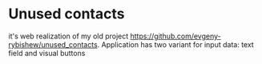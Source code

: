 # Unused contacts
it's web realization of my old project https://github.com/evgeny-rybishew/unused_contacts.
Application has two variant for input data: text field and visual buttons
